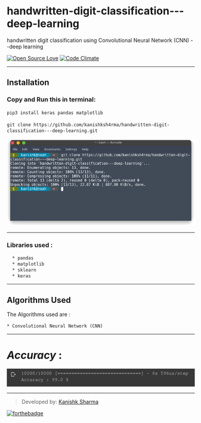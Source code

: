# handwritten-digit-classification---deep-learning
handwritten digit classification using Convolutional Neural Network (CNN) --deep learning

[![Open Source Love](https://badges.frapsoft.com/os/v3/open-source.svg?v=102)](https://github.com/kanishksh4rma/handwritten-digit-classification---deep-learning.git) [![Code Climate](https://codeclimate.com/github/boennemann/badges.svg)](https://github.com/kanishksh4rma/handwritten-digit-classification---deep-learning.git)
 
 ---

## **Installation**

### Copy and Run this in terminal: 

```
pip3 install keras pandas matplotlib

git clone https://github.com/kanishksh4rma/handwritten-digit-classification---deep-learning.git
```

![demo_install](/screenshots/demo_install.png)

---

### Libraries used : 

```
  * pandas
  * matplotlib
  * sklearn
  * keras
```
---

## Algorithms Used

The Algorithms used are : 

	* Convolutional Neural Network (CNN)

---

# ***Accuracy*** : 
![screenshot 1](screenshots/ss1.png)

---

> Developed by: [Kanishk Sharma](github.com/kanishksh4rma) 

[![forthebadge](https://forthebadge.com/images/badges/built-with-love.svg)](https://github.com/kanishksh4rma/handwritten-digit-classification---deep-learning.git)
